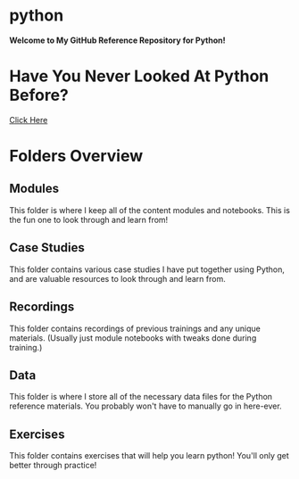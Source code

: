 # python

**Welcome to My GitHub Reference Repository for Python!**

# Have You Never Looked At Python Before?

[Click Here](https://github.com/mhall-simon/python/tree/main/modules/module-01#introduction-to-python)

# Folders Overview

## Modules

This folder is where I keep all of the content modules and notebooks. This is the fun one to look through and learn from!

## Case Studies

This folder contains various case studies I have put together using Python, and are valuable resources to look through and learn from.

## Recordings

This folder contains recordings of previous trainings and any unique materials. (Usually just module notebooks with tweaks done during training.)

## Data

This folder is where I store all of the necessary data files for the Python reference materials. You probably won't have to manually go in here-ever.

## Exercises

This folder contains exercises that will help you learn python! You'll only get better through practice!
